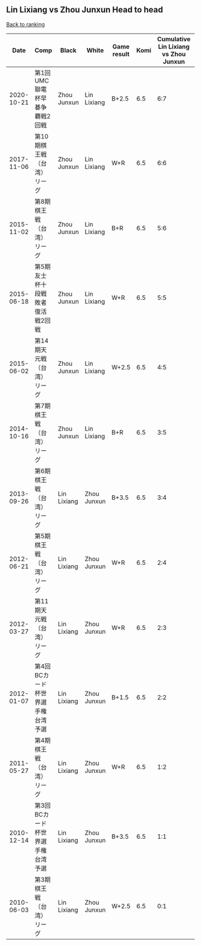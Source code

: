 ## Lin Lixiang vs Zhou Junxun Head to head

[Back to ranking](../../index.md)




| **Date** | **Comp** | **Black** | **White** | **Game result** | **Komi** | **Cumulative Lin Lixiang vs Zhou Junxun** | **Lin Lixiang streak** | **Zhou Junxun streak** | 
| --- | --- | --- | --- | --- | --- | --- | --- | --- |
| 2020-10-21 | 第1回UMC聯電杯早碁争覇戦2回戦 | Zhou Junxun | Lin Lixiang | B+2.5 | 6.5 | 6:7 | 0 | 1 | 
| 2017-11-06 | 第10期棋王戦（台湾）リーグ | Zhou Junxun | Lin Lixiang | W+R | 6.5 | 6:6 | 1 | 0 | 
| 2015-11-02 | 第8期棋王戦（台湾）リーグ | Zhou Junxun | Lin Lixiang | B+R | 6.5 | 5:6 | 0 | 1 | 
| 2015-06-18 | 第5期友士杯十段戦敗者復活戦2回戦 | Zhou Junxun | Lin Lixiang | W+R | 6.5 | 5:5 | 2 | 0 | 
| 2015-06-02 | 第14期天元戦（台湾）リーグ | Zhou Junxun | Lin Lixiang | W+2.5 | 6.5 | 4:5 | 1 | 0 | 
| 2014-10-16 | 第7期棋王戦（台湾）リーグ | Zhou Junxun | Lin Lixiang | B+R | 6.5 | 3:5 | 0 | 1 | 
| 2013-09-26 | 第6期棋王戦（台湾）リーグ | Lin Lixiang | Zhou Junxun | B+3.5 | 6.5 | 3:4 | 1 | 0 | 
| 2012-06-21 | 第5期棋王戦（台湾）リーグ | Lin Lixiang | Zhou Junxun | W+R | 6.5 | 2:4 | 0 | 2 | 
| 2012-03-27 | 第11期天元戦（台湾）リーグ | Lin Lixiang | Zhou Junxun | W+R | 6.5 | 2:3 | 0 | 1 | 
| 2012-01-07 | 第4回BCカード杯世界選手権台湾予選 | Lin Lixiang | Zhou Junxun | B+1.5 | 6.5 | 2:2 | 1 | 0 | 
| 2011-05-27 | 第4期棋王戦（台湾）リーグ | Lin Lixiang | Zhou Junxun | W+R | 6.5 | 1:2 | 0 | 1 | 
| 2010-12-14 | 第3回BCカード杯世界選手権台湾予選 | Lin Lixiang | Zhou Junxun | B+3.5 | 6.5 | 1:1 | 1 | 0 | 
| 2010-06-03 | 第3期棋王戦（台湾）リーグ | Lin Lixiang | Zhou Junxun | W+2.5 | 6.5 | 0:1 | 0 | 1 |




